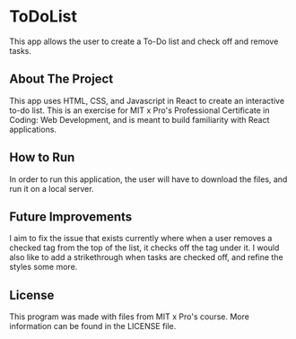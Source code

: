 # ToDoList
This app allows the user to create a To-Do list and check off and remove tasks.

## About The Project
This app uses HTML, CSS, and Javascript in React to create an interactive to-do list. This is an exercise for MIT x Pro's Professional Certificate in Coding: Web Development, and is meant to build familiarity with React applications. 

## How to Run
In order to run this application, the user will have to download the files, and run it on a local server. 

## Future Improvements
I aim to fix the issue that exists currently where when a user removes a checked tag from the top of the list, it checks off the tag under it. I would also like to add a strikethrough when tasks are checked off, and refine the styles some more. 

## License
This program was made with files from MIT x Pro's course. More information can be found in the LICENSE file.
